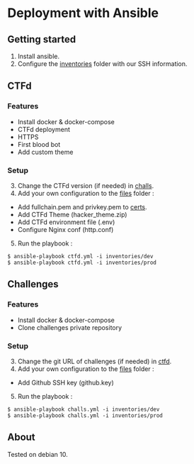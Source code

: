 # Deployment with Ansible

## Getting started

1. Install ansible.
2. Configure the [inventories](inventories/) folder with our SSH information.

## CTFd

### Features

- Install docker & docker-compose
- CTFd deployment
- HTTPS
- First blood bot
- Add custom theme

### Setup

3. Change the CTFd version (if needed) in [challs](group_vars/ctfd).
4. Add your own configuration to the [files](roles/ctfd/files/) folder : 
- Add fullchain.pem and privkey.pem to [certs](roles/ctfd/files/certs).
- Add CTFd Theme (hacker_theme.zip)
- Add CTFd environment file (.env)
- Configure Nginx conf (http.conf)
5. Run the playbook :

```shell
$ ansible-playbook ctfd.yml -i inventories/dev
$ ansible-playbook ctfd.yml -i inventories/prod
```

## Challenges

### Features

- Install docker & docker-compose
- Clone challenges private repository

### Setup

3. Change the git URL of challenges (if needed) in [ctfd](group_vars/challs).
4. Add your own configuration to the [files](roles/challs/files/) folder : 
- Add Github SSH key (github.key)
5. Run the playbook :

```shell
$ ansible-playbook challs.yml -i inventories/dev
$ ansible-playbook challs.yml -i inventories/prod
```

## About

Tested on debian 10.
